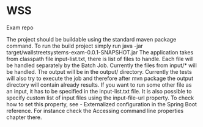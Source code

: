 WSS
===

Exam repo


The project should be buildable using the standard maven package command.
To run the build project simply run java -jar target/wallstreetsystems-exam-0.0.1-SNAPSHOT.jar
The application takes from classpath file input-list.txt, there is list of files to handle. Each file will be handled separately by the Batch Job. Currently the files from input/* will be handled. The output will be in the output/ directory. Currently the tests will also try to execute the job and therefore after mvn package the output directory will contain already results.
If you want to run some other file as an input, it has to be specified in the input-list.txt file. It is also possible to specify custom list of input files using the input-file-url property. To check how to set this property, see - Externalized configuration in the Spring Boot reference. For instance check the Accessing command line properties chapter there.
